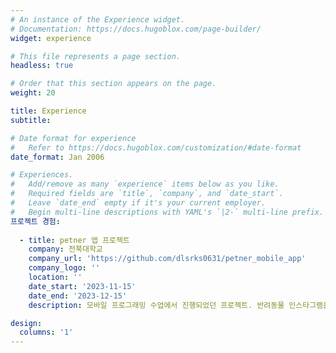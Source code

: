 ```yaml
---
# An instance of the Experience widget.
# Documentation: https://docs.hugoblox.com/page-builder/
widget: experience

# This file represents a page section.
headless: true

# Order that this section appears on the page.
weight: 20

title: Experience
subtitle:

# Date format for experience
#   Refer to https://docs.hugoblox.com/customization/#date-format
date_format: Jan 2006

# Experiences.
#   Add/remove as many `experience` items below as you like.
#   Required fields are `title`, `company`, and `date_start`.
#   Leave `date_end` empty if it's your current employer.
#   Begin multi-line descriptions with YAML's `|2-` multi-line prefix.
프로젝트 경험:
  
  - title: petner 앱 프로젝트 
    company: 전북대학교
    company_url: 'https://github.com/dlsrks0631/petner_mobile_app'
    company_logo: ''
    location: ''
    date_start: '2023-11-15'
    date_end: '2023-12-15'
    description: 모바일 프로그래밍 수업에서 진행되었던 프로젝트. 반려동물 인스타그램을 기반으로 같이 산책할 사람을 쉽게 찾을 수 있도록 만든 앱. 나는 여기서 지도와 관련된 부분을 맡았다.

design:
  columns: '1'
---
```

